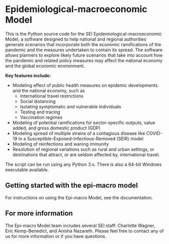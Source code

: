 # Epidemiological-macroeconomic Model
This is the Python source code for the SEI Epidemiological-macroeconomic Model, a software designed to help national and regional authorities generate scenarios that incorporate both the economic ramifications of the pandemic and the measures undertaken to contain its spread. The software allows planners to explore likely future scenarios that take into account how the pandemic and related policy measures may affect the national economy and the global economic environment.

**Key features include:**
  * Modeling effect of public health measures on epidemic developments and the national economy, such as
     * International travel restrictions
     * Social distancing
     * Isolating symptomatic and vulnerable individuals
     * Testing and tracing 
     * Vaccination regimes
  * Modeling of potential ramifications for sector-specific outputs, value added, and gross domestic product (GDP)
  * Modeling spread of multiple strains of a contagious disease like COVID-19 in a Susceptible-Exposed-Infectious-Removed (SEIR) model
  * Modeling of reinfections and waning immunity 
  * Resolution of regional variations such as rural and urban settings, or destinations that attract, or are seldom affected by, international travel.

The script can be run using any Python 3.x. There is also a 64-bit Windows executable available.

## Getting started with the epi-macro model

For instructions on using the Epi-macro Model, see the documentation.

## For more information

The Epi-macro Model team includes several SEI staff: Charlotte Wagner, Eric Kemp-Benedict, and Anisha Nazareth. Please feel free to contact any of us for more information or if you have questions.
